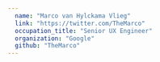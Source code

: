 ```yaml
---
  name: "Marco van Hylckama Vlieg"
  link: "https://twitter.com/TheMarco"
  occupation_title: "Senior UX Engineer"
  organization: "Google"
  github: "TheMarco"
---
```

